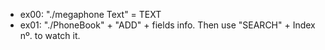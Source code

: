 * ex00: "./megaphone Text" = TEXT 
* ex01: "./PhoneBook" + "ADD" + fields info. Then use "SEARCH" + Index nº. to watch it.
